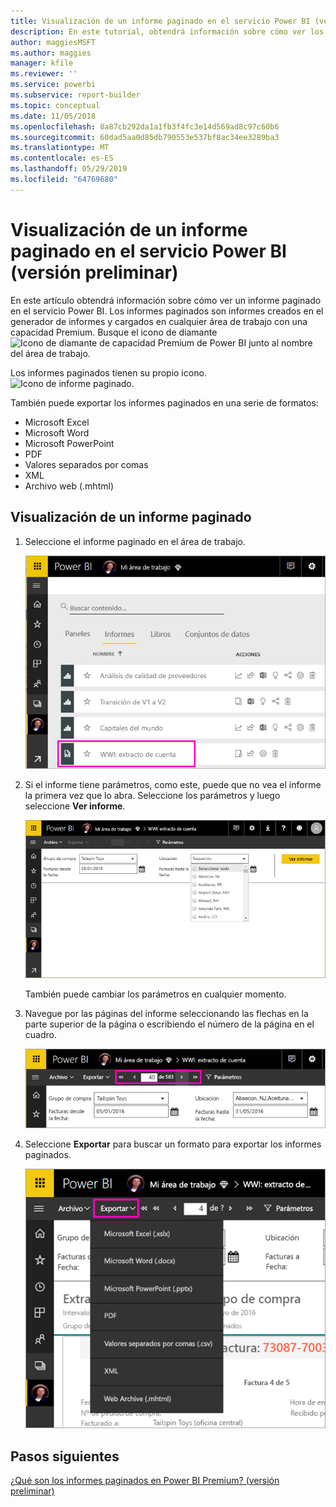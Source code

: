 ```yaml
---
title: Visualización de un informe paginado en el servicio Power BI (versión preliminar)
description: En este tutorial, obtendrá información sobre cómo ver los informes paginados en el servicio Power BI.
author: maggiesMSFT
ms.author: maggies
manager: kfile
ms.reviewer: ''
ms.service: powerbi
ms.subservice: report-builder
ms.topic: conceptual
ms.date: 11/05/2018
ms.openlocfilehash: 8a87cb292da1a1fb3f4fc3e14d569ad8c97c60b6
ms.sourcegitcommit: 60dad5aa0d85db790553e537bf8ac34ee3289ba3
ms.translationtype: MT
ms.contentlocale: es-ES
ms.lasthandoff: 05/29/2019
ms.locfileid: "64769680"
---
```

# <a name="view-a-paginated-report-in-the-power-bi-service-preview"></a>Visualización de un informe paginado en el servicio Power BI (versión preliminar)

En este artículo obtendrá información sobre cómo ver un informe paginado en el servicio Power BI. Los informes paginados son informes creados en el generador de informes y cargados en cualquier área de trabajo con una capacidad Premium. Busque el icono de diamante ![Icono de diamante de capacidad Premium de Power BI](media/paginated-reports-save-to-power-bi-service/premium-diamond.png) junto al nombre del área de trabajo. 

Los informes paginados tienen su propio icono. ![Icono de informe paginado](media/paginated-reports-view-power-bi-service/power-bi-paginated-report-icon.png).

También puede exportar los informes paginados en una serie de formatos: 

- Microsoft Excel
- Microsoft Word
- Microsoft PowerPoint
- PDF
- Valores separados por comas
- XML
- Archivo web (.mhtml)

## <a name="view-a-paginated-report"></a>Visualización de un informe paginado

1. Seleccione el informe paginado en el área de trabajo.

    ![Informe paginado en el servicio Power BI](media/paginated-reports-view-power-bi-service/power-bi-paginated-report-in-service.png)

2. Si el informe tiene parámetros, como este, puede que no vea el informe la primera vez que lo abra. Seleccione los parámetros y luego seleccione **Ver informe**. 

     ![Seleccione los parámetros para ver el informe](media/paginated-reports-view-power-bi-service/power-bi-paginated-select-parameters.png)

    También puede cambiar los parámetros en cualquier momento.

1. Navegue por las páginas del informe seleccionando las flechas en la parte superior de la página o escribiendo el número de la página en el cuadro.
    
   ![Navegación por las páginas del informe](media/paginated-reports-view-power-bi-service/power-bi-paginated-page-thru-report.png)

4. Seleccione **Exportar** para buscar un formato para exportar los informes paginados.

    ![Seleccione un formato de exportación](media/paginated-reports-view-power-bi-service/power-bi-paginated-export.png)


## <a name="next-steps"></a>Pasos siguientes

[¿Qué son los informes paginados en Power BI Premium? (versión preliminar)](paginated-reports-report-builder-power-bi.md)
